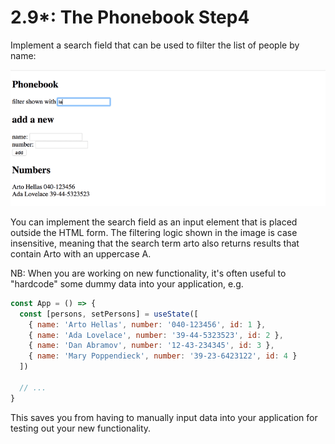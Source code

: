 # 2.9*: The Phonebook Step4

Implement a search field that can be used to filter the list of people by name:

![App view](./images/app-view.png)

You can implement the search field as an input element that is placed outside the HTML form.
The filtering logic shown in the image is case insensitive,
meaning that the search term arto also returns results that contain Arto with an uppercase A.

NB: When you are working on new functionality,
it's often useful to "hardcode" some dummy data into your application, e.g.

```js
const App = () => {
  const [persons, setPersons] = useState([
    { name: 'Arto Hellas', number: '040-123456', id: 1 },
    { name: 'Ada Lovelace', number: '39-44-5323523', id: 2 },
    { name: 'Dan Abramov', number: '12-43-234345', id: 3 },
    { name: 'Mary Poppendieck', number: '39-23-6423122', id: 4 }
  ])

  // ...
}
```

This saves you from having to manually input data into your application
for testing out your new functionality.
